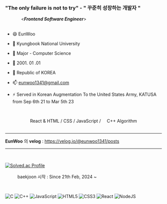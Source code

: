 ### **"The only failure is not to try"**   -    " **꾸준히 성장하는 개발자** " 

&nbsp; &nbsp; &nbsp; &nbsp; &nbsp; &nbsp; &nbsp;<***Frontend Software Engineer***>
<br/><br/>
- 😄 EunWoo
- 🔭 Kyungbook National University
- 🌱 Major - Computer Science
- 🤔 2001. 01 .01
- 💬 Republic of KOREA
- 📫 eunwoo1341@gmail.com
- ⚡ Served in Korean Augmentation To the United States Army, KATUSA from Sep 6th 21 to Mar 5th 23

  <br/> 
<div align="center">   React & HTML / CSS / JavaScript / &nbsp; &nbsp; C++ Algorithm <br/>  </div>

<br/>

***
**EunWoo** 의 **velog** : https://velog.io/@eunwoo1341/posts
***
<br/>

[![Solved.ac Profile](http://mazassumnida.wtf/api/generate_badge?boj=eunwoo1341)](https://solved.ac/eunwoo1341)
<br/><br/> &nbsp; &nbsp; &nbsp; &nbsp; &nbsp; baekjoon 시작 : Since 21th Feb, 2024 ~

<br/>

![C](https://img.shields.io/badge/c-%2300599C.svg?style=for-the-badge&logo=c&logoColor=white)
![C++](https://img.shields.io/badge/c++-%2300599C.svg?style=for-the-badge&logo=c%2B%2B&logoColor=white)
![JavaScript](https://img.shields.io/badge/javascript-%23323330.svg?style=for-the-badge&logo=javascript&logoColor=%23F7DF1E)
![HTML5](https://img.shields.io/badge/html5-%23E34F26.svg?style=for-the-badge&logo=html5&logoColor=white)
![CSS3](https://img.shields.io/badge/css3-%231572B6.svg?style=for-the-badge&logo=css3&logoColor=white)
![React](https://img.shields.io/badge/react-%2320232a.svg?style=for-the-badge&logo=react&logoColor=%2361DAFB)
![NodeJS](https://img.shields.io/badge/node.js-6DA55F?style=for-the-badge&logo=node.js&logoColor=white)

